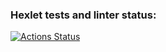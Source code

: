 ### Hexlet tests and linter status:
[![Actions Status](https://github.com/tsitskieva/fullstack-javascript-project-44/actions/workflows/hexlet-check.yml/badge.svg)](https://github.com/tsitskieva/fullstack-javascript-project-44/actions)